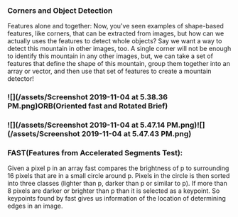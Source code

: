 ### Corners and Object Detection

Features alone and together: Now, you've seen examples of shape-based features, like corners, that can be extracted from images, but how can we actually uses the features to detect whole objects? Say we want a way to detect this mountain in other images, too. A single corner will not be enough to identify this mountain in any other images, but, we can take a set of features that define the shape of this mountain, group them together into an array or vector, and then use that set of features to create a mountain detector!

### ![](/assets/Screenshot 2019-11-04 at 5.38.36 PM.png)**ORB\(Oriented fast and Rotated Brief\)**

### ![](/assets/Screenshot 2019-11-04 at 5.47.14 PM.png)![](/assets/Screenshot 2019-11-04 at 5.47.43 PM.png)

### FAST\(**Features from Accelerated Segments Test\):**

Given a pixel p in an array fast compares the brightness of p to surrounding 16 pixels that are in a small circle around p. Pixels in the circle is then sorted into three classes \(lighter than p, darker than p or similar to p\). If more than 8 pixels are darker or brighter than p than it is selected as a keypoint. So keypoints found by fast gives us information of the location of determining edges in an image.



